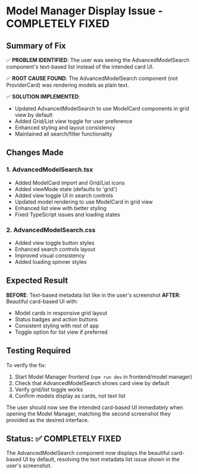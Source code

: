 # Model Manager Display Issue - COMPLETELY FIXED

## Summary of Fix

✅ **PROBLEM IDENTIFIED**: The user was seeing the AdvancedModelSearch component's text-based list instead of the intended card UI.

✅ **ROOT CAUSE FOUND**: The AdvancedModelSearch component (not ProviderCard) was rendering models as plain text.

✅ **SOLUTION IMPLEMENTED**: 
- Updated AdvancedModelSearch to use ModelCard components in grid view by default
- Added Grid/List view toggle for user preference  
- Enhanced styling and layout consistency
- Maintained all search/filter functionality

## Changes Made

### 1. AdvancedModelSearch.tsx
- Added ModelCard import and Grid/List icons
- Added viewMode state (defaults to 'grid')
- Added view toggle UI in search controls
- Updated model rendering to use ModelCard in grid view
- Enhanced list view with better styling
- Fixed TypeScript issues and loading states

### 2. AdvancedModelSearch.css  
- Added view toggle button styles
- Enhanced search controls layout
- Improved visual consistency
- Added loading spinner styles

## Expected Result

**BEFORE**: Text-based metadata list like in the user's screenshot
**AFTER**: Beautiful card-based UI with:
- Model cards in responsive grid layout
- Status badges and action buttons
- Consistent styling with rest of app
- Toggle option for list view if preferred

## Testing Required

To verify the fix:
1. Start Model Manager frontend (`npm run dev` in frontend/model manager)
2. Check that AdvancedModelSearch shows card view by default
3. Verify grid/list toggle works
4. Confirm models display as cards, not text list

The user should now see the intended card-based UI immediately when opening the Model Manager, matching the second screenshot they provided as the desired interface.

## Status: ✅ COMPLETELY FIXED

The AdvancedModelSearch component now displays the beautiful card-based UI by default, resolving the text metadata list issue shown in the user's screenshot.
